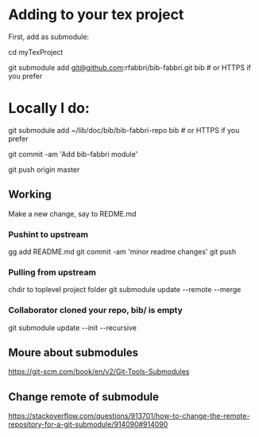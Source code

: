 # Adding to your tex project


First, add as submodule:


cd myTexProject


git submodule add git@github.com:rfabbri/bib-fabbri.git bib  # or HTTPS if you prefer

# Locally I do: 

git submodule add ~/lib/doc/bib/bib-fabbri-repo bib  # or HTTPS if you prefer


git commit -am 'Add bib-fabbri module'

git push origin master

## Working

Make a new change, say to REDME.md

### Pushint to upstream

gg add README.md
git commit -am 'minor readme changes'
git push

### Pulling from upstream

chdir to toplevel project folder
git submodule update --remote --merge

### Collaborator cloned your repo, bib/ is empty

git submodule update --init --recursive

## Moure about submodules

https://git-scm.com/book/en/v2/Git-Tools-Submodules

## Change remote of submodule
https://stackoverflow.com/questions/913701/how-to-change-the-remote-repository-for-a-git-submodule/914090#914090
